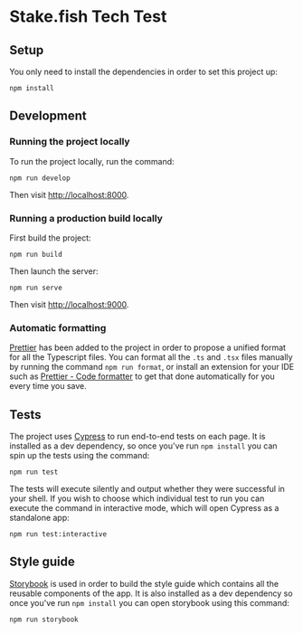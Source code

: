# Stake.fish Tech Test

## Setup

You only need to install the dependencies in order to set this project up:

```shell
npm install
```

## Development

### Running the project locally

To run the project locally, run the command:

```shell
npm run develop
```

Then visit [http://localhost:8000](http://localhost:8000).

### Running a production build locally

First build the project:

```shell
npm run build
```

Then launch the server:

```shell
npm run serve
```

Then visit [http://localhost:9000](http://localhost:9000).

### Automatic formatting

[Prettier](https://prettier.io/) has been added to the project in order to propose a unified format for all the Typescript files. You can format all the `.ts` and `.tsx` files manually by running the command `npm run format`, or install an extension for your IDE such as [Prettier - Code formatter](https://marketplace.visualstudio.com/items?itemName=esbenp.prettier-vscode) to get that done automatically for you every time you save.

## Tests

The project uses [Cypress](https://www.cypress.io/) to run end-to-end tests on each page. It is installed as a dev dependency, so once you've run `npm install` you can spin up the tests using the command:

```shell
npm run test
```

The tests will execute silently and output whether they were successful in your shell.
If you wish to choose which individual test to run you can execute the command in interactive mode, which will open Cypress as a standalone app:

```shell
npm run test:interactive
```

## Style guide

[Storybook](https://storybook.js.org/) is used in order to build the style guide which contains all the reusable components of the app. It is also installed as a dev dependency so once you've run `npm install` you can open storybook using this command:

```shell
npm run storybook
```
